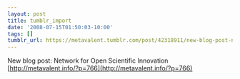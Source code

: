 ```yaml
---
layout: post
title: tumblr_import
date: '2008-07-15T01:50:03-10:00'
tags: []
tumblr_url: https://metavalent.tumblr.com/post/42318911/new-blog-post-network-for-open-scientific
---
```

New blog post: Network for Open Scientific Innovation [http://metavalent.info/?p=766](http://metavalent.info/?p=766)

